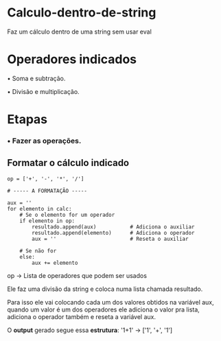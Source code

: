 # Calculo-dentro-de-string
Faz um cálculo dentro de uma string sem usar eval

# Operadores indicados

• Soma e subtração.

• Divisão e multiplicação.

# Etapas
### • Fazer as operações.

## Formatar o cálculo indicado

    op = ['+', '-', '*', '/'] 

    # ----- A FORMATAÇÃO -----

    aux = ''
    for elemento in calc:
        # Se o elemento for um operador
        if elemento in op:
            resultado.append(aux)           # Adiciona o auxiliar
            resultado.append(elemento)      # Adiciona o operador
            aux = ''                        # Reseta o auxiliar

        # Se não for
        else:
            aux += elemento
            
op → Lista de operadores que podem ser usados

Ele faz uma divisão da string e coloca numa lista chamada resultado.

Para isso ele vai colocando cada um dos valores obtidos na variável aux, 
quando um valor é um dos operadores ele adiciona o valor pra lista, adiciona
o operador também e reseta a variável aux.

O **output** gerado segue essa **estrutura**: '1+1' → ['1', '+', '1']
